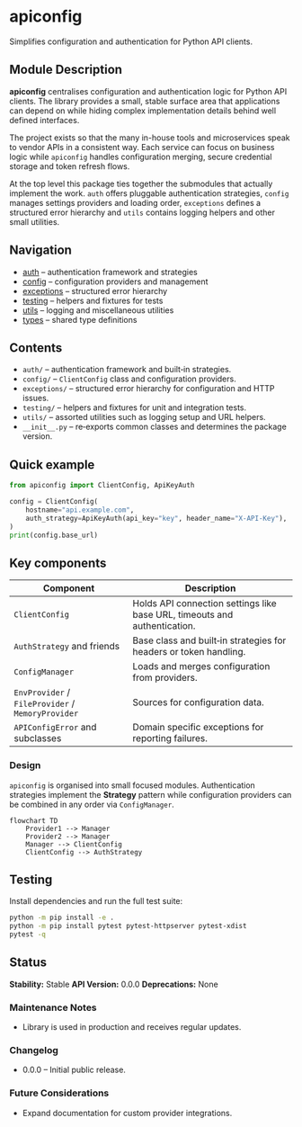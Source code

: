 # apiconfig

Simplifies configuration and authentication for Python API clients.

## Module Description
**apiconfig** centralises configuration and authentication logic for Python API
clients. The library provides a small, stable surface area that applications can
depend on while hiding complex implementation details behind well defined
interfaces.

The project exists so that the many in-house tools and microservices speak to
vendor APIs in a consistent way. Each service can focus on business logic while
`apiconfig` handles configuration merging, secure credential storage and token
refresh flows.

At the top level this package ties together the submodules that actually
implement the work. `auth` offers pluggable authentication strategies, `config`
manages settings providers and loading order, `exceptions` defines a structured
error hierarchy and `utils` contains logging helpers and other small utilities.

## Navigation
- [auth](./auth/README.md) – authentication framework and strategies
- [config](./config/README.md) – configuration providers and management
- [exceptions](./exceptions/README.md) – structured error hierarchy
- [testing](./testing/README.md) – helpers and fixtures for tests
- [utils](./utils/README.md) – logging and miscellaneous utilities
- [types](./types/README.md) – shared type definitions

## Contents
- `auth/` – authentication framework and built‑in strategies.
- `config/` – `ClientConfig` class and configuration providers.
- `exceptions/` – structured error hierarchy for configuration and HTTP issues.
- `testing/` – helpers and fixtures for unit and integration tests.
- `utils/` – assorted utilities such as logging setup and URL helpers.
- `__init__.py` – re‑exports common classes and determines the package version.

## Quick example
```python
from apiconfig import ClientConfig, ApiKeyAuth

config = ClientConfig(
    hostname="api.example.com",
    auth_strategy=ApiKeyAuth(api_key="key", header_name="X-API-Key"),
)
print(config.base_url)
```

## Key components
| Component | Description |
| --------- | ----------- |
| `ClientConfig` | Holds API connection settings like base URL, timeouts and authentication. |
| `AuthStrategy` and friends | Base class and built‑in strategies for headers or token handling. |
| `ConfigManager` | Loads and merges configuration from providers. |
| `EnvProvider` / `FileProvider` / `MemoryProvider` | Sources for configuration data. |
| `APIConfigError` and subclasses | Domain specific exceptions for reporting failures. |

### Design
`apiconfig` is organised into small focused modules. Authentication strategies
implement the **Strategy** pattern while configuration providers can be combined
in any order via `ConfigManager`.

```mermaid
flowchart TD
    Provider1 --> Manager
    Provider2 --> Manager
    Manager --> ClientConfig
    ClientConfig --> AuthStrategy
```

## Testing
Install dependencies and run the full test suite:
```bash
python -m pip install -e .
python -m pip install pytest pytest-httpserver pytest-xdist
pytest -q
```

## Status

**Stability:** Stable
**API Version:** 0.0.0
**Deprecations:** None

### Maintenance Notes
- Library is used in production and receives regular updates.

### Changelog
- 0.0.0 – Initial public release.

### Future Considerations
- Expand documentation for custom provider integrations.
